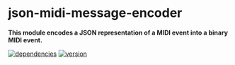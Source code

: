 # json-midi-message-encoder

**This module encodes a JSON representation of a MIDI event into a binary MIDI event.**

[![dependencies](https://img.shields.io/david/chrisguttandin/json-midi-message-encoder.svg?style=flat-square)](https://www.npmjs.com/package/json-midi-message-encoder)
[![version](https://img.shields.io/npm/v/json-midi-message-encoder.svg?style=flat-square)](https://www.npmjs.com/package/json-midi-message-encoder)
